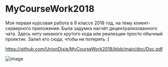 # MyCourseWork2018
Моя первая курсовая работа в 9 классе 2018 год, на тему клиент-серверного приложения.
Была задумка насчёт децентрализованного чата. Здесь нету никакого крутого кода или реализции просто обычный проектик.
Залил его сюда, чтобы не потерять :(

https://github.com/UnionDixie/MyCourseWork2018/blob/main/doc/Doc.pdf

![image](https://user-images.githubusercontent.com/77199764/136832106-ac1ed013-959c-4495-89c6-de75512d9405.png)
